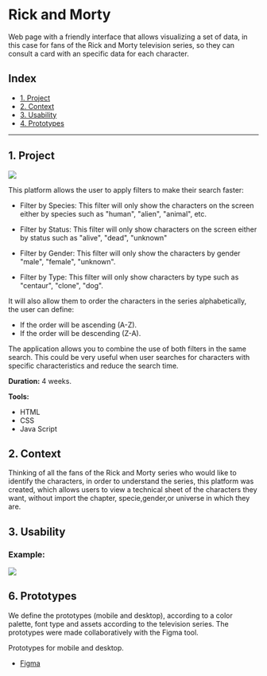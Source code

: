 # Rick and Morty
<p>Web page with a friendly interface that allows visualizing a set of data, in this case for fans of the Rick and Morty television series, so they can consult a card with an specific data for each character.</p>

## Index

* [1. Project](#2-project)
* [2. Context](#3-context)
* [3. Usability](#5-usability)
* [4. Prototypes](#6-prototypes)

***

## 1. Project

![](/src/img/00.png) 

This platform allows the user to apply filters to make their search faster:

* Filter by Species: This filter will only show the characters on the screen either by species such as "human", "alien", "animal", etc.

* Filter by Status: This filter will only show characters on the screen either by status such as "alive", "dead", "unknown"

* Filter by Gender: This filter will only show the characters by gender "male", "female", "unknown".

* Filter by Type: This filter will only show characters by type such as "centaur", "clone", "dog".

 It will also allow them to order the characters in the series alphabetically, the user can define:

* If the order will be ascending (A-Z).
* If the order will be descending (Z-A).

The application allows you to combine the use of both filters in the same search. This could be very useful when user searches for characters with specific characteristics and reduce the search time. 

**Duration:** 4 weeks.

**Tools:** 
* HTML
* CSS
* Java Script

## 2. Context

Thinking of all the fans of the Rick and Morty series who would like to identify the characters, in order to understand the series, this platform was created, which allows users to view a technical sheet of the characters they want, without import the chapter, specie,gender,or universe in which they are. 

## 3. Usability

### Example:

![](/src/img/01.gif)

## 6. Prototypes

We define the prototypes (mobile and desktop), according to a color palette, font type and assets according to the television series. The prototypes were made collaboratively with the Figma tool.

Prototypes for mobile and desktop. 

* [Figma](https://www.figma.com/file/DMFlwrQKgGJ9XEVpo1wNoa/Rick-and-Morty?node-id=0%3A1)


